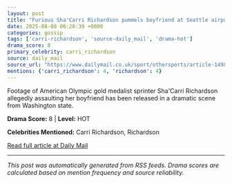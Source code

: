 ```yaml
---
layout: post
title: "Furious Sha'Carri Richardson pummels boyfriend at Seattle airport in shocking security footage from arrest"
date: 2025-08-08 06:28:39 +0000
categories: gossip
tags: ['carri-richardson', 'source-daily_mail', 'drama-hot']
drama_score: 8
primary_celebrity: carri_richardson
source: daily_mail
source_url: "https://www.dailymail.co.uk/sport/othersports/article-14981667/ShaCarri-Richardson-boyfriend-Seattle-airport-arrest.html?ns_mchannel=rss&ito=1490&ns_campaign=1490"
mentions: {'carri_richardson': 4, 'richardson': 4}
---
```



Footage of American Olympic gold medalist sprinter Sha'Carri Richardson allegedly assaulting her boyfriend has been released in a dramatic scene from Washington state.

**Drama Score:** 8 | **Level:** HOT

**Celebrities Mentioned:** Carri Richardson, Richardson

[Read full article at Daily Mail](https://www.dailymail.co.uk/sport/othersports/article-14981667/ShaCarri-Richardson-boyfriend-Seattle-airport-arrest.html?ns_mchannel=rss&ito=1490&ns_campaign=1490)

---
*This post was automatically generated from RSS feeds. Drama scores are calculated based on mention frequency and source reliability.*
